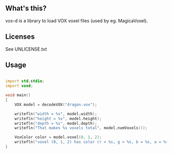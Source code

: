 ## What's this?

vox-d is a library to load VOX voxel files (used by eg. MagicaVoxel).


## Licenses

See UNLICENSE.txt


## Usage


```d

import std.stdio;
import voxd;

void main()
{
    VOX model = decodeVOX("dragon.vox");

    writefln("width = %s", model.width);
    writefln("height = %s", model.height);
    writefln("depth = %s", model.depth);
    writefln("That makes %s voxels total", model.numVoxels());

    VoxColor color = model.voxel(0, 1, 2);
    writefln("voxel (0, 1, 2) has color (r = %s, g = %s, b = %s, a = %s)", color.r, color.g, color.b, color.a);
}

```
